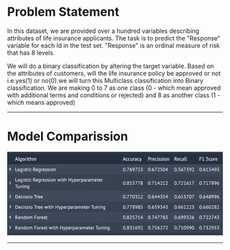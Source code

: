 
<a name = Section101></a>
# Problem Statement

In this dataset, we are provided over a hundred variables describing attributes of life insurance applicants. The task is to predict the "Response" variable for each Id in the test set. "Response" is an ordinal measure of risk that has 8 levels.

We will do a binary classification by altering the target variable. Based on the attributes of customers, will the life insurance policy be approved or not i.e.yes(1) or no(0).we will turn this Multiclass classification into Binary classification.
We are making 0 to 7 as one class (0 - which mean approved with additional terms and conditions or rejected) and 8 as another class (1 - which means approved)

---

<a name = Section701></a>
# Model Comparission

[![Model Comparission](https://raw.githubusercontent.com/Harsha92/Machine-Learning-Using-Python/main/Risk%20classification%20for%20Life%20insurance/Images/Model%20Comparision.PNG "Model Comparission")](https://raw.githubusercontent.com/Harsha92/Machine-Learning-Using-Python/main/Risk%20classification%20for%20Life%20insurance/Images/Model%20Comparision.PNG "Model Comparission")

---

